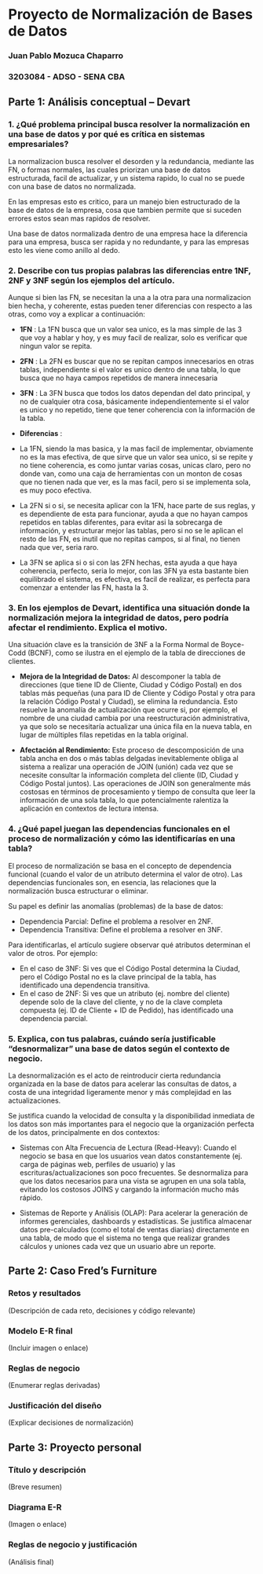 # Proyecto de Normalización de Bases de Datos
### Juan Pablo Mozuca Chaparro 
### 3203084 - ADSO - SENA CBA
## Parte 1: Análisis conceptual – Devart
### 1. ¿Qué problema principal busca resolver la normalización en una base de datos y por qué es crítica en sistemas empresariales?

La normalizacion busca resolver el desorden y la redundancia, mediante las FN, o formas normales, las cuales priorizan una base de datos estructurada, facil de actualizar, y un sistema rapido, lo cual no se puede con una base de datos no normalizada.

En las empresas esto es critico, para un manejo bien estructurado de la base de datos de la empresa, cosa que tambien permite que si suceden errores estos sean mas rapidos de resolver.

Una base de datos normalizada dentro de una empresa hace la diferencia para una empresa, busca ser rapida y no redundante, y para las empresas esto les viene como anillo al dedo.

### 2. Describe con tus propias palabras las diferencias entre 1NF, 2NF y 3NF según los ejemplos del artículo.

Aunque si bien las FN, se necesitan la una a la otra para una normalizacion bien hecha, y coherente, estas pueden tener diferencias con respecto a las otras, como voy a explicar a continuación:

- **1FN** : La 1FN busca que un valor sea unico, es la mas simple de las 3 que voy a hablar y hoy, y es muy facil de realizar, solo es verificar que ningun valor se repita.
- **2FN** : La 2FN es buscar que no se repitan campos innecesarios en otras tablas, independiente si el valor es unico dentro de una tabla, lo que busca que no haya campos repetidos de manera innecesaria
- **3FN** : La 3FN busca que todos los datos dependan del dato principal, y no de cualquier otra cosa, básicamente independientemente si el valor es unico y no repetido, tiene que tener coherencia con la información de la tabla.

- **Diferencias** :
- La 1FN, siendo la mas basica, y la mas facil de implementar, obviamente no es la mas efectiva, de que sirve que un valor sea unico, si se repite y no tiene coherencia, es como juntar varias cosas, unicas claro, pero no donde van, como una caja de herramientas con un monton de cosas que no tienen nada que ver, es la mas facil, pero si se implementa sola, es muy poco efectiva.

- La 2FN si o si, se necesita aplicar con la 1FN, hace parte de sus reglas, y es dependiente de esta para funcionar, ayuda a que no hayan campos repetidos en tablas diferentes, para evitar asi la sobrecarga de información, y estructurar mejor las tablas, pero si no se le aplican el resto de las FN, es inutil que no repitas campos, si al final, no tienen nada que ver, seria raro.

- La 3FN se aplica si o si con las 2FN hechas, esta ayuda a que haya coherencia, perfecto, seria lo mejor, con las 3FN ya esta bastante bien equilibrado el sistema, es efectiva, es facil de realizar, es perfecta para comenzar a entender las FN, hasta la 3.

### 3. En los ejemplos de Devart, identifica una situación donde la normalización mejora la integridad de datos, pero podría afectar el rendimiento. Explica el motivo.

Una situación clave es la transición de 3NF a la Forma Normal de Boyce-Codd (BCNF), como se ilustra en el ejemplo de la tabla de direcciones de clientes.

- **Mejora de la Integridad de Datos:** Al descomponer la tabla de direcciones (que tiene ID de Cliente, Ciudad y Código Postal) en dos tablas más pequeñas (una para ID de Cliente y Código Postal y otra para la relación Código Postal y Ciudad), se elimina la redundancia. Esto resuelve la anomalía de actualización que ocurre si, por ejemplo, el nombre de una ciudad cambia por una reestructuración administrativa, ya que solo se necesitaría actualizar una única fila en la nueva tabla, en lugar de múltiples filas repetidas en la tabla original.

- **Afectación al Rendimiento:** Este proceso de descomposición de una tabla ancha en dos o más tablas delgadas inevitablemente obliga al sistema a realizar una operación de JOIN (unión) cada vez que se necesite consultar la información completa del cliente (ID, Ciudad y Código Postal juntos). Las operaciones de JOIN son generalmente más costosas en términos de procesamiento y tiempo de consulta que leer la información de una sola tabla, lo que potencialmente ralentiza la aplicación en contextos de lectura intensa.

### 4. ¿Qué papel juegan las dependencias funcionales en el proceso de normalización y cómo las identificarías en una tabla?

El proceso de normalización se basa en el concepto de dependencia funcional (cuando el valor de un atributo determina el valor de otro). 
Las dependencias funcionales son, en esencia, las relaciones que la normalización busca estructurar o eliminar.

Su papel es definir las anomalías (problemas) de la base de datos:

- Dependencia Parcial: Define el problema a resolver en 2NF.
- Dependencia Transitiva: Define el problema a resolver en 3NF.

Para identificarlas, el artículo sugiere observar qué atributos determinan el valor de otros. Por ejemplo:

- En el caso de 3NF: Si ves que el Código Postal determina la Ciudad, pero el Código Postal no es la clave principal de la tabla, has identificado una dependencia transitiva.
- En el caso de 2NF: Si ves que un atributo (ej. nombre del cliente) depende solo de la clave del cliente, y no de la clave completa compuesta (ej. ID de Cliente + ID de Pedido), has identificado una dependencia parcial.

### 5. Explica, con tus palabras, cuándo sería justificable “desnormalizar” una base de datos según el contexto de negocio.

La desnormalización es el acto de reintroducir cierta redundancia organizada en la base de datos para acelerar las consultas de datos, a costa de una integridad ligeramente menor y más complejidad en las actualizaciones.

Se justifica cuando la velocidad de consulta y la disponibilidad inmediata de los datos son más importantes para el negocio que la organización perfecta de los datos, principalmente en dos contextos:

- Sistemas con Alta Frecuencia de Lectura (Read-Heavy): Cuando el negocio se basa en que los usuarios vean datos constantemente (ej. carga de páginas web, perfiles de usuario) y las escrituras/actualizaciones son poco frecuentes. Se desnormaliza para que los datos necesarios para una vista se agrupen en una sola tabla, evitando los costosos JOINS y cargando la información mucho más rápido.
  
- Sistemas de Reporte y Análisis (OLAP): Para acelerar la generación de informes gerenciales, dashboards y estadísticas. Se justifica almacenar datos pre-calculados (como el total de ventas diarias) directamente en una tabla, de modo que el sistema no tenga que realizar grandes cálculos y uniones cada vez que un usuario abre un reporte.
## Parte 2: Caso Fred’s Furniture
### Retos y resultados
(Descripción de cada reto, decisiones y código relevante)
### Modelo E-R final
(Incluir imagen o enlace)
### Reglas de negocio
(Enumerar reglas derivadas)
### Justificación del diseño
(Explicar decisiones de normalización)

## Parte 3: Proyecto personal
### Título y descripción
(Breve resumen)
### Diagrama E-R
(Imagen o enlace)
### Reglas de negocio y justificación
(Análisis final)
